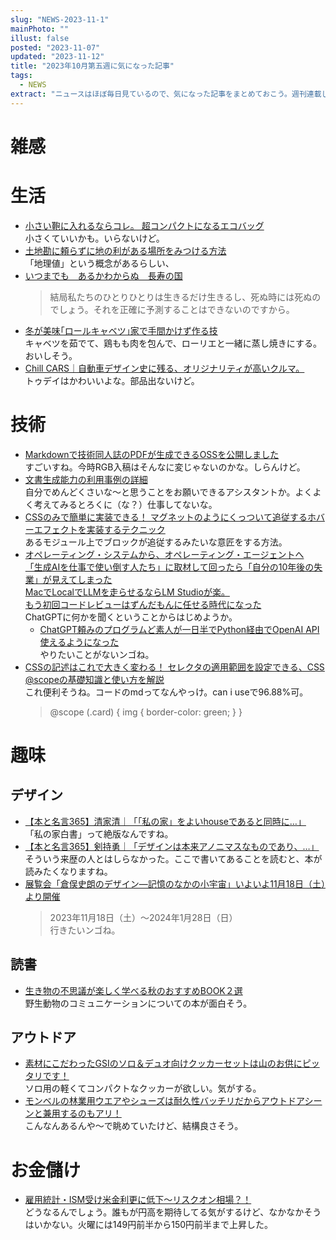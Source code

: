```yaml
---
slug: "NEWS-2023-11-1"
mainPhoto: ""
illust: false
posted: "2023-11-07"
updated: "2023-11-12"
title: "2023年10月第五週に気になった記事"
tags:
  - NEWS
extract: "ニュースはほぼ毎日見ているので、気になった記事をまとめておこう。週刊連載したい。"
---
```


# 雑感

# 生活

- [小さい鞄に入れるならコレ。 超コンパクトになるエコバッグ](https://www.gizmodo.jp/2023/11/romo-ecobag.html)  
  小さくていいかも。いらないけど。
- [土地勘に頼らずに地の利がある場所をみつける方法 ](https://future-architect.github.io/articles/20231108a/)  
  「地理値」という概念があるらしい、
- [いつまでも　あるかわからぬ　長寿の国](https://p-shirokuma.hatenadiary.com/entry/20231110/1699622160)  
  > 結局私たちのひとりひとりは生きるだけ生きるし、死ぬ時には死ぬのでしょう。それを正確に予測することはできないのですから。
- [冬が美味｢ロールキャベツ｣家で手間かけず作る技](https://toyokeizai.net/articles/-/714188)  
  キャベツを茹でて、鶏もも肉を包んで、ローリエと一緒に蒸し焼きにする。おいしそう。
- [Chill CARS｜自動車デザイン史に残る、オリジナリティが高いクルマ。](https://casabrutus.com/categories/vehicle/382557)  
  トゥデイはかわいいよな。部品出ないけど。

# 技術

- [Markdownで技術同人誌のPDFが生成できるOSSを公開しました](https://qiita.com/ku_suke/items/e279b7f8e01d40e52f30)  
  すごいすね。今時RGB入稿はそんなに変じゃないのかな。しらんけど。
- [文書生成能力の利用事例の詳細](https://www.evernote.com/shard/s11/client/snv?isnewsnv=true&noteGuid=86c7386a-1863-313c-cfea-76a24eec8200&noteKey=umtbAjV1McPklJs7r21o4DfLe2yYJYdh0_dpCPR2kFvITpR4rG1GjTCOhg&sn=https%3A%2F%2Fwww.evernote.com%2Fshard%2Fs11%2Fsh%2F86c7386a-1863-313c-cfea-76a24eec8200%2FumtbAjV1McPklJs7r21o4DfLe2yYJYdh0_dpCPR2kFvITpR4rG1GjTCOhg&title=%25E6%2596%2587%25E6%259B%25B8%25E7%2594%259F%25E6%2588%2590%25E8%2583%25BD%25E5%258A%259B%25E3%2581%25AE%25E5%2588%25A9%25E7%2594%25A8%25E4%25BA%258B%25E4%25BE%258B%25E3%2581%25AE%25E8%25A9%25B3%25E7%25B4%25B0)  
  自分でめんどくさいな〜と思うことをお願いできるアシスタントか。よくよく考えてみるとろくに（な？）仕事してないな。
- [CSSのみで簡単に実装できる！ マグネットのようにくっついて追従するホバーエフェクトを実装するテクニック](https://coliss.com/articles/build-websites/operation/css/magnetic-hover-effect-with-has-and-anchor-positioning.html)  
  あるモジュール上でブロックが追従するみたいな意匠をする方法。
- [オペレーティング・システムから、オペレーティング・エージェントへ](https://note.com/fladdict/n/nf4c104d4ed2b)  
  [「生成AIを仕事で使い倒す人たち」に取材して回ったら「自分の10年後の失業」が見えてしまった](https://blog.tinect.jp/?p=83992)  
  [MacでLocalでLLMを走らせるならLM Studioが楽。](https://qiita.com/ponnhide/items/b46a95228d0b832f1770)  
  [もう初回コードレビューはずんだもんに任せる時代になった](https://zenn.dev/hiraoku/articles/fcc18b78499fff)  
  ChatGPTに何かを聞くということからはじめようか。
  - [ChatGPT頼みのプログラムど素人が一日半でPython経由でOpenAI API使えるようになった](https://goldhead.hatenablog.com/entry/2023/11/09/132224)  
    やりたいことがないンゴね。
- [CSSの記述はこれで大きく変わる！ セレクタの適用範囲を設定できる、CSS @scopeの基礎知識と使い方を解説](https://coliss.com/articles/build-websites/operation/css/css-scope-at-rule.html)  
  これ便利そうね。コードのmdってなんやっけ。can i useで96.88%可。  
  > @scope (.card) {
  >     img {
  >         border-color: green;
  >     }
  > }

# 趣味

## デザイン

- [【本と名言365】清家清｜「「私の家」をよいhouseであると同時に…」](https://casabrutus.com/categories/culture/382412)  
  「私の家白書」って絶版なんですね。
- [【本と名言365】剣持勇｜「デザインは本来アノニマスなものであり、…」](https://casabrutus.com/categories/culture/383305)  
  そういう来歴の人とはしらなかった。ここで書いてあることを読むと、本が読みたくなりますね。
- [展覧会「倉俣史朗のデザイン―記憶のなかの小宇宙」いよいよ11月18日（土）より開催](https://www.axismag.jp/posts/2023/11/565548.html)  
  > 2023年11月18日（土）～2024年1月28日（日）  
  行きたいンゴね。

## 読書

- [生き物の不思議が楽しく学べる秋のおすすめBOOK２選](https://www.bepal.net/archives/366487)  
  野生動物のコミュニケーションについての本が面白そう。

## アウトドア

- [素材にこだわったGSIのソロ＆デュオ向けクッカーセットは山のお供にピッタリです！](https://www.goodspress.jp/news/566913/2/)  
  ソロ用の軽くてコンパクトなクッカーが欲しい。気がする。
- [モンベルの林業用ウエアやシューズは耐久性バッチリだからアウトドアシーンと兼用するのもアリ！](https://www.goodspress.jp/news/566428/2/)  
  こんなんあるんや〜で眺めていたけど、結構良さそう。

# お金儲け

- [雇用統計・ISM受け米金利更に低下～リスクオン相場？！](http://hiroko.yutaka-shoji.co.jp/2023/11/ism.html)  
  どうなるんでしょう。誰もが円高を期待してる気がするけど、なかなかそうはいかない。火曜には149円前半から150円前半まで上昇した。